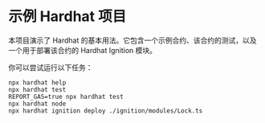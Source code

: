 # 示例 Hardhat 项目

本项目演示了 Hardhat 的基本用法。它包含一个示例合约、该合约的测试，以及一个用于部署该合约的 Hardhat Ignition 模块。

你可以尝试运行以下任务：

```shell
npx hardhat help
npx hardhat test
REPORT_GAS=true npx hardhat test
npx hardhat node
npx hardhat ignition deploy ./ignition/modules/Lock.ts
```
